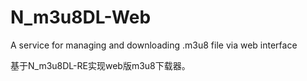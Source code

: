 # N_m3u8DL-Web 
A service for managing and downloading .m3u8 file via web interface  

基于N_m3u8DL-RE实现web版m3u8下载器。  


